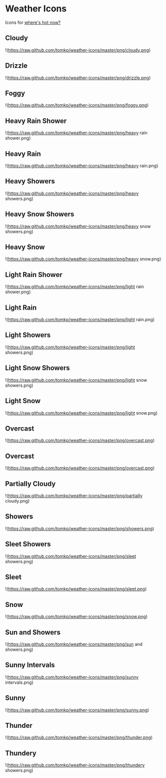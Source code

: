 # Weather Icons

  Icons for [where's hot now?](http://whereshotnow.com)

## Cloudy
!(https://raw.github.com/tomkp/weather-icons/master/png/cloudy.png)

## Drizzle
!(https://raw.github.com/tomkp/weather-icons/master/png/drizzle.png)

## Foggy
!(https://raw.github.com/tomkp/weather-icons/master/png/foggy.png)

## Heavy Rain Shower
!(https://raw.github.com/tomkp/weather-icons/master/png/heavy rain shower.png)

## Heavy Rain
!(https://raw.github.com/tomkp/weather-icons/master/png/heavy rain.png)

## Heavy Showers
!(https://raw.github.com/tomkp/weather-icons/master/png/heavy showers.png)

## Heavy Snow Showers
!(https://raw.github.com/tomkp/weather-icons/master/png/heavy snow showers.png)

## Heavy Snow
!(https://raw.github.com/tomkp/weather-icons/master/png/heavy snow.png)

## Light Rain Shower
!(https://raw.github.com/tomkp/weather-icons/master/png/light rain shower.png)

## Light Rain
!(https://raw.github.com/tomkp/weather-icons/master/png/light rain.png)

## Light Showers
!(https://raw.github.com/tomkp/weather-icons/master/png/light showers.png)

## Light Snow Showers
!(https://raw.github.com/tomkp/weather-icons/master/png/light snow showers.png)

## Light Snow
!(https://raw.github.com/tomkp/weather-icons/master/png/light snow.png)

## Overcast
!(https://raw.github.com/tomkp/weather-icons/master/png/overcast.png)

## Overcast
!(https://raw.github.com/tomkp/weather-icons/master/png/overcast.png)

## Partially Cloudy
!(https://raw.github.com/tomkp/weather-icons/master/png/partially cloudy.png)

## Showers
!(https://raw.github.com/tomkp/weather-icons/master/png/showers.png)

## Sleet Showers
!(https://raw.github.com/tomkp/weather-icons/master/png/sleet showers.png)

## Sleet
!(https://raw.github.com/tomkp/weather-icons/master/png/sleet.png)

## Snow
!(https://raw.github.com/tomkp/weather-icons/master/png/snow.png)

## Sun and Showers
!(https://raw.github.com/tomkp/weather-icons/master/png/sun and showers.png)

## Sunny Intervals
!(https://raw.github.com/tomkp/weather-icons/master/png/sunny intervals.png)

## Sunny
!(https://raw.github.com/tomkp/weather-icons/master/png/sunny.png)

## Thunder
!(https://raw.github.com/tomkp/weather-icons/master/png/thunder.png)

## Thundery
!(https://raw.github.com/tomkp/weather-icons/master/png/thundery showers.png)











